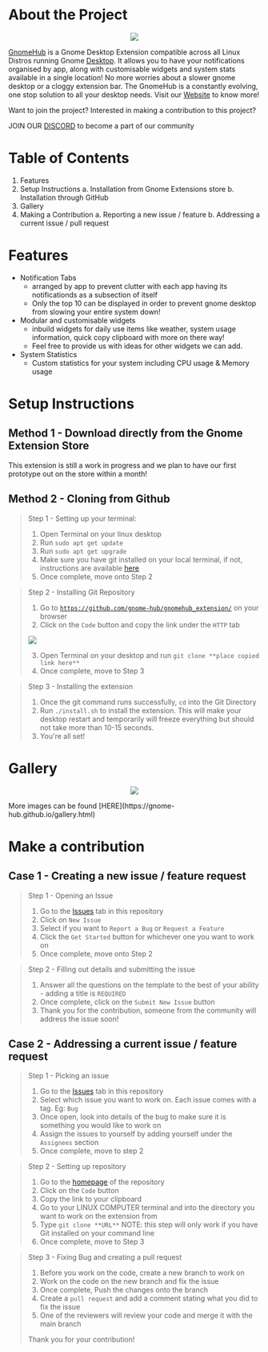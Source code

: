 # About the Project
<p align="center">
  <img src="https://i.ibb.co/fMpvtxv/logo.png">
</p>

[GnomeHub](https://gnome-hub.github.io/) is a Gnome Desktop Extension compatible across all Linux Distros running Gnome [Desktop](https://bit.ly/3i9veTL). It allows you to have your notifications organised by app, along with customisable widgets and system stats available in a single location! No more worries about a slower gnome desktop or a cloggy extension bar. The GnomeHub is a constantly evolving, one stop solution to all your desktop needs. Visit our [Website](https://gnome-hub.github.io/) to know more!

Want to join the project? Interested in making a contribution to this project? 

JOIN OUR [DISCORD](https://discord.gg/9cHcHyf5e6) to become a part of our community
# Table of Contents
1. Features
2. Setup Instructions
  a. Installation from Gnome Extensions store
  b. Installation through GitHub
4. Gallery
5. Making a Contribution
  a. Reporting a new issue / feature
  b. Addressing a current issue / pull request


# Features
- Notification Tabs
  * arranged by app to prevent clutter with each app having its notificationds as a subsection of itself
  * Only the top 10 can be displayed in order to prevent gnome desktop from slowing your entire system down!
- Modular and customisable widgets
  * inbuild widgets for daily use items like weather, system usage information, quick copy clipboard with more on there way!
  * Feel free to provide us with ideas for other widgets we can add.
- System Statistics
  * Custom statistics for your system including CPU usage & Memory usage 

# Setup Instructions
## Method 1 - Download directly from the Gnome Extension Store
This extension is still a work in progress and we plan to have our first prototype out on the store within a month!

## Method 2 - Cloning from Github
> Step 1 - Setting up your terminal:
> 
> 1. Open Terminal on your linux desktop
> 2. Run `sudo apt get update`
> 3. Run `sudo apt get upgrade`
> 4. Make sure you have git installed on your local terminal, if not, instructions are available [here](https://github.com/git-guides/install-git#:~:text=%20If%20you%20already%20have%20Homwbrew%20installed%2C%20you,the%20installation%20by%20typing%3A%20git%20version.%20More%20)
> 5. Once complete, move onto Step 2

> Step 2 - Installing Git Repository
> 
> 1. Go to [`https://github.com/gnome-hub/gnomehub_extension/`](https://github.com/gnome-hub/gnomehub_extension/) on your browser
> 2. Click on the `Code` button and copy the link under the `HTTP` tab
> <img src="https://60devs.com/img/guide-getting-started-with-github/clone.png">
> 
> 3. Open Terminal on your desktop and run `git clone **place copied link here**`
> 4. Once complete, move to Step 3

> Step 3 - Installing the extension
> 1. Once the git command runs successfully, `cd` into the Git Directory
> 2. Run `./install.sh` to install the extension. This will make your desktop restart and temporarily will freeze everything but should not take more than 10-15 seconds.
> 3. You're all set! 


# Gallery 
<p align="center">
  <img src="https://gnome-hub.github.io/img/update_march3-1.png">
</p>
More images can be found [HERE](https://gnome-hub.github.io/gallery.html)

# Make a contribution
## Case 1 - Creating a new issue / feature request
> Step 1 - Opening an Issue
> 
> 1. Go to the [Issues](https://github.com/gnome-hub/gnomehub_extension/issues) tab in this repository
> 2. Click on `New Issue`
> 3. Select if you want to `Report a Bug` or `Request a Feature`
> 4. Click the `Get Started` button for whichever one you want to work on
> 5. Once complete, move onto Step 2

> Step 2 - Filling out details and submitting the issue
> 
> 1. Answer all the questions on the template to the best of your ability - adding a title is `REQUIRED`
> 2. Once complete, click on the `Submit New Issue` button
> 3. Thank you for the contribution, someone from the community will address the issue soon!

## Case 2 - Addressing a current issue / feature request
> Step 1 - Picking an issue
> 
> 1. Go to the [Issues](https://github.com/gnome-hub/gnomehub_extension/issues) tab in this repository
> 2. Select which issue you want to work on. Each issue comes with a tag. Eg: `Bug`
> 3. Once open, look into details of the bug to make sure it is something you would like to work on
> 4. Assign the issues to yourself by adding yourself under the `Assignees` section
> 5. Once complete, move to step 2

> Step 2 - Setting up repository
> 
> 1. Go to the [homepage](https://github.com/gnome-hub/gnomehub_extension/) of the repository
> 2. Click on the `Code` button
> 3. Copy the link to your clipboard
> 4. Go to your LINUX COMPUTER terminal and into the directory you want to work on the extension from
> 5. Type `git clone **URL**`
> NOTE: this step will only work if you have Git installed on your command line
> 6. Once complete, move to Step 3 

> Step 3 - Fixing Bug and creating a pull request
> 
> 1. Before you work on the code, create a new branch to work on
> 2. Work on the code on the new branch and fix the issue
> 2. Once complete, Push the changes onto the branch 
> 4. Create a `pull request` and add a comment stating what you did to fix the issue
> 5. One of the reviewers will review your code and merge it with the main branch
> 
> Thank you for your contribution!


